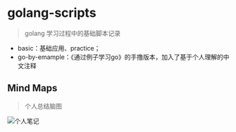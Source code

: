 # golang-scripts
> golang 学习过程中的基础脚本记录

- basic：基础应用、practice；
- go-by-emample：《通过例子学习go》的手撸版本，加入了基于个人理解的中文注释

## Mind Maps
> 个人总结脑图

![个人笔记](http://cdn.imwang.top/golang.svg)